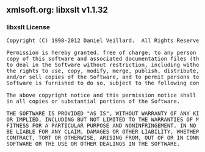 ## xmlsoft.org: libxslt v1.1.32

### libxslt License
<pre>
Copyright (C) 1998-2012 Daniel Veillard.  All Rights Reserved.

Permission is hereby granted, free of charge, to any person obtaining a
copy of this software and associated documentation files (the "Software"),
to deal in the Software without restriction, including without limitation
the rights to use, copy, modify, merge, publish, distribute, sublicense,
and/or sell copies of the Software, and to permit persons to whom the
Software is furnished to do so, subject to the following conditions:

The above copyright notice and this permission notice shall be included
in all copies or substantial portions of the Software.

THE SOFTWARE IS PROVIDED "AS IS", WITHOUT WARRANTY OF ANY KIND, EXPRESS
OR IMPLIED, INCLUDING BUT NOT LIMITED TO THE WARRANTIES OF MERCHANTABILITY,
FITNESS FOR A PARTICULAR PURPOSE AND NONINFRINGEMENT. IN NO EVENT SHALL BLFS
BE LIABLE FOR ANY CLAIM, DAMAGES OR OTHER LIABILITY, WHETHER IN AN ACTION OF
CONTRACT, TORT OR OTHERWISE, ARISING FROM, OUT OF OR IN CONNECTION WITH THE
SOFTWARE OR THE USE OR OTHER DEALINGS IN THE SOFTWARE.

</pre>
